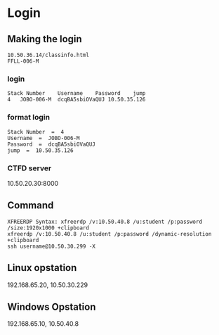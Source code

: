 # Login

## Making the login
```
10.50.36.14/classinfo.html
FFLL-006-M
```
### login
```
Stack Number	Username	Password	jump
4	JOBO-006-M	dcqBA5sbiOVaQUJ	10.50.35.126
```
### format login
```
Stack Number  =  4
Username  =  JOBO-006-M
Password  =  dcqBA5sbiOVaQUJ
jump  =  10.50.35.126
```

### CTFD server
10.50.20.30:8000


## Command
```
XFREERDP Syntax: xfreerdp /v:10.50.40.8 /u:student /p:password /size:1920x1000 +clipboard
xfreerdp /v:10.50.40.8 /u:student /p:password /dynamic-resolution +clipboard
ssh username@10.50.30.299 -X
```

## Linux opstation
192.168.65.20, 10.50.30.229

## Windows Opstation
192.168.65.10, 10.50.40.8




